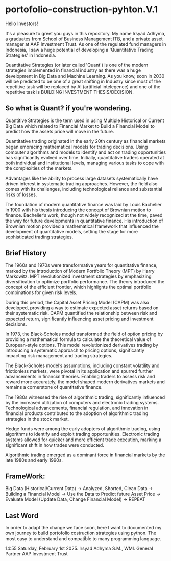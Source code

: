 # portofolio-construction-pyhton.V.1

Hello Investors! 

It's a pleasure to greet you guys in this repository. My name Irsyad Adhyma, a graduates from School of Business Management ITB, and a private asset manager at AAP Investment Trust. As one of the regulated fund managers in Indonesia, I saw a huge potential of developing a 'Quantitative Trading Strategies' in Indonesia.

Quantitative Strategies (or later called 'Quant') is one of the modern strategies implemented in financial industry as there was a huge development in Big Data and Machine Learning. As you know, soon in 2030 will be predicted to be one of a great shifting in Industry since most of the repetitive task will be replaced by AI (artificial intelegence) and one of the repetitive task is BUILDING INVESTMENT THESIS/DECISION.

## So what is Quant? if you're wondering.

Quantitive Strategies is the term used in using Multiple Historical or Current Big Data which related to Financial Market to Build a Financial Model to predict how the assets price will move in the future.

Quantitative trading originated in the early 20th century as financial markets began embracing mathematical models for trading decisions. Using computer algorithms and models to identify and act on trading opportunities has significantly evolved over time. Initially, quantitative traders operated at both individual and institutional levels, managing various tasks to cope with the complexities of the markets.

Advantages like the ability to process large datasets systematically have driven interest in systematic trading approaches. However, the field also comes with its challenges, including technological reliance and substantial risks of losses.

The foundation of modern quantitative finance was laid by Louis Bachelier in 1900 with his thesis introducing the concept of Brownian motion to finance. Bachelier’s work, though not widely recognized at the time, paved the way for future developments in quantitative finance. His introduction of Brownian motion provided a mathematical framework that influenced the development of quantitative models, setting the stage for more sophisticated trading strategies.

## Brief History

The 1960s and 1970s were transformative years for quantitative finance, marked by the introduction of Modern Portfolio Theory (MPT) by Harry Markowitz. MPT revolutionized investment strategies by emphasizing diversification to optimize portfolio performance. The theory introduced the concept of the efficient frontier, which highlights the optimal portfolio combinations for given risk levels.

During this period, the Capital Asset Pricing Model (CAPM) was also developed, providing a way to estimate expected asset returns based on their systematic risk. CAPM quantified the relationship between risk and expected return, significantly influencing asset pricing and investment decisions.

In 1973, the Black-Scholes model transformed the field of option pricing by providing a mathematical formula to calculate the theoretical value of European-style options. This model revolutionized derivatives trading by introducing a systematic approach to pricing options, significantly impacting risk management and trading strategies.

The Black-Scholes model’s assumptions, including constant volatility and frictionless markets, were pivotal in its application and spurred further advancements in financial theories. Enabling traders to assess risk and reward more accurately, the model shaped modern derivatives markets and remains a cornerstone of quantitative finance.

The 1980s witnessed the rise of algorithmic trading, significantly influenced by the increased utilization of computers and electronic trading systems. Technological advancements, financial regulation, and innovation in financial products contributed to the adoption of algorithmic trading strategies in the stock market.

Hedge funds were among the early adopters of algorithmic trading, using algorithms to identify and exploit trading opportunities. Electronic trading systems allowed for quicker and more efficient trade execution, marking a significant shift in how trades were conducted.

Algorithmic trading emerged as a dominant force in financial markets by the late 1980s and early 1990s.

## FrameWork:
Big Data (Historical/Current Data) -> Analyzed, Shorted, Clean Data -> Building a Financial Model -> Use the Data to Predict future Asset Price -> Evaluate Model (Update Data, Change Financial Model) -> REPEAT

## Last Word

In order to adapt the change we face soon, here I want to documented my own journey to build portofolio costruction strategies using python. The most easy to understand and compatible to many programming language.


14:55 Saturday, February 1st 2025.
Irsyad Adhyma S.M., WMI. 
General Partner AAP Investment Trust
